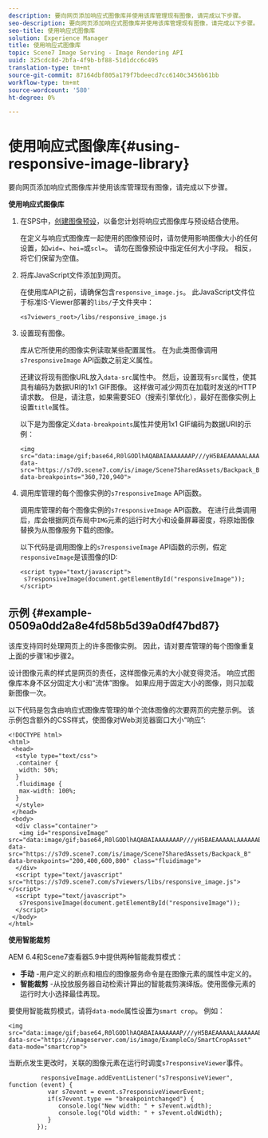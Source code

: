 ```yaml
---
description: 要向网页添加响应式图像库并使用该库管理现有图像，请完成以下步骤。
seo-description: 要向网页添加响应式图像库并使用该库管理现有图像，请完成以下步骤。
seo-title: 使用响应式图像库
solution: Experience Manager
title: 使用响应式图像库
topic: Scene7 Image Serving - Image Rendering API
uuid: 325cdc8d-2bfa-4f9b-bf88-51d1dcc6c495
translation-type: tm+mt
source-git-commit: 87164dbf805a179f7bdeecd7cc6140c3456b61bb
workflow-type: tm+mt
source-wordcount: '580'
ht-degree: 0%

---
```



# 使用响应式图像库{#using-responsive-image-library}

要向网页添加响应式图像库并使用该库管理现有图像，请完成以下步骤。

**使用响应式图像库**

1. 在SPS中，[创建图像预设](http://help.adobe.com/en_US/scene7/using/WS2F6A1049-B41F-447d-A520-91227F9CDABF.html)，以备您计划将响应式图像库与预设结合使用。

   在定义与响应式图像库一起使用的图像预设时，请勿使用影响图像大小的任何设置，如`wid=`、`hei=`或`scl=`。 请勿在图像预设中指定任何大小字段。 相反，将它们保留为空值。
1. 将库JavaScript文件添加到网页。

   在使用库API之前，请确保包含`responsive_image.js`。 此JavaScript文件位于标准IS-Viewer部署的`libs/`子文件夹中：

   `<s7viewers_root>/libs/responsive_image.js`
1. 设置现有图像。

   库从它所使用的图像实例读取某些配置属性。 在为此类图像调用`s7responsiveImage` API函数之前定义属性。

   还建议将现有图像URL放入`data-src`属性中。 然后，设置现有`src`属性，使其具有编码为数据URI的1x1 GIF图像。 这样做可减少网页在加载时发送的HTTP请求数。 但是，请注意，如果需要SEO（搜索引擎优化），最好在图像实例上设置`title`属性。

   以下是为图像定义`data-breakpoints`属性并使用1x1 GIF编码为数据URI的示例：

   ```
   <img src="data:image/gif;base64,R0lGODlhAQABAIAAAAAAAP///yH5BAEAAAAALAAAAAABAAEAAAIBRAA7" data-src="https://s7d9.scene7.com/is/image/Scene7SharedAssets/Backpack_B" data-breakpoints="360,720,940">
   ```

1. 调用库管理的每个图像实例的`s7responsiveImage` API函数。

   调用库管理的每个图像实例的`s7responsiveImage` API函数。 在进行此类调用后，库会根据网页布局中`IMG`元素的运行时大小和设备屏幕密度，将原始图像替换为从图像服务下载的图像。

   以下代码是调用图像上的`s7responsiveImage` API函数的示例，假定`responsiveImage`是该图像的ID:

   ```
   <script type="text/javascript"> 
    s7responsiveImage(document.getElementById("responsiveImage")); 
   </script>
   ```

## 示例 {#example-0509a0dd2a8e4fd58b5d39a0df47bd87}

该库支持同时处理网页上的许多图像实例。 因此，请对要库管理的每个图像重复上面的步骤1和步骤2。

设计图像元素的样式是网页的责任，这样图像元素的大小就变得灵活。 响应式图像库本身不区分固定大小和“流体”图像。 如果应用于固定大小的图像，则只加载新图像一次。

以下代码是包含由响应式图像库管理的单个流体图像的次要网页的完整示例。 该示例包含额外的CSS样式，使图像对Web浏览器窗口大小“响应”:

```
<!DOCTYPE html> 
<html> 
 <head> 
  <style type="text/css"> 
  .container { 
   width: 50%; 
  } 
  .fluidimage { 
   max-width: 100%; 
  } 
  </style> 
 </head> 
 <body> 
  <div class="container"> 
   <img id="responsiveImage" src="data:image/gif;base64,R0lGODlhAQABAIAAAAAAAP///yH5BAEAAAAALAAAAAABAAEAAAIBRAA7" data-src="https://s7d9.scene7.com/is/image/Scene7SharedAssets/Backpack_B" data-breakpoints="200,400,600,800" class="fluidimage"> 
  </div> 
  <script type="text/javascript" src="https://s7d9.scene7.com/s7viewers/libs/responsive_image.js"></script> 
  <script type="text/javascript"> 
   s7responsiveImage(document.getElementById("responsiveImage")); 
  </script> 
 </body> 
</html>
```

**使用智能裁剪**

AEM 6.4和Scene7查看器5.9中提供两种智能裁剪模式：

* **手动** -用户定义的断点和相应的图像服务命令是在图像元素的属性中定义的。
* **智能裁剪** -从投放服务器自动检索计算出的智能裁剪演绎版。使用图像元素的运行时大小选择最佳再现。

要使用智能裁剪模式，请将`data-mode`属性设置为`smart crop`。 例如：

```
<img 
src="data:image/gif;base64,R0lGODlhAQABAIAAAAAAAP///yH5BAEAAAAALAAAAAABAAEAAAIBRAA7" 
data-src="https://imageserver.com/is/image/ExampleCo/SmartCropAsset" 
data-mode="smartcrop">
```

当断点发生更改时，关联的图像元素在运行时调度`s7responsiveViewer`事件。

```
         responsiveImage.addEventListener("s7responsiveViewer", function (event) { 
           var s7event = event.s7responsiveViewerEvent; 
           if(s7event.type == "breakpointchanged") { 
              console.log("New width: " + s7event.width); 
              console.log("Old width: " + s7event.oldWidth); 
           } 
        });
```
